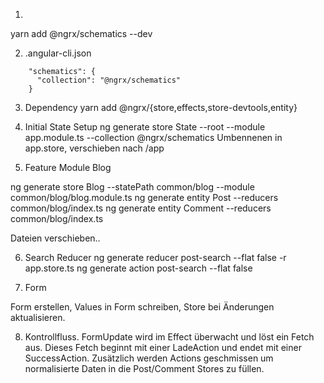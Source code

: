 
1.
yarn add @ngrx/schematics --dev

2. .angular-cli.json

```
    "schematics": {
      "collection": "@ngrx/schematics"
    }
```


3. Dependency
yarn add @ngrx/{store,effects,store-devtools,entity}  

4. Initial State Setup
ng generate store State --root --module app.module.ts --collection @ngrx/schematics
Umbennenen in app.store, verschieben nach /app

5. Feature Module Blog

ng generate store Blog  --statePath common/blog  --module common/blog/blog.module.ts
ng generate entity Post --reducers common/blog/index.ts
ng generate entity Comment --reducers common/blog/index.ts

Dateien verschieben.. 


6. Search Reducer
ng generate reducer post-search --flat false -r app.store.ts
ng generate action post-search --flat false


7. Form

Form erstellen, Values in Form schreiben, Store bei Änderungen aktualisieren.


8. Kontrollfluss.
FormUpdate wird im Effect überwacht und löst ein Fetch aus. Dieses Fetch beginnt mit einer LadeAction und endet mit einer SuccessAction. Zusätzlich werden Actions geschmissen um normalisierte Daten in die Post/Comment Stores zu füllen.
